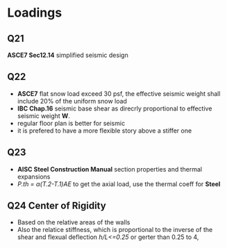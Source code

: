 # Loadings
## Q21
**ASCE7 Sec12.14** simplified seismic design

## Q22
* **ASCE7** flat snow load exceed 30 psf, the effective seismic weight shall include 20% of the uniform snow load
* **IBC Chap.16** seismic base shear as direcrly proportional to effective seismic weight **W**.
* regular floor plan is better for seismic
* it is prefered to have a more flexible story above a stiffer one

## Q23
* **AISC Steel Construction Manual** section properties and thermal expansions
* *P.th = α(T.2-T.1)AE* to get the axial load, use the thermal coeff for **Steel**

## Q24 Center of Rigidity
* Based on the relative areas of the walls
* Also the relatice stiffness, which is proportional to the inverse of the shear and flexual deflection *h/L<=0.25* 
or gerter than 0.25 to 4,
